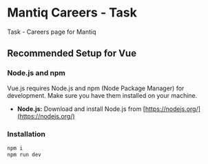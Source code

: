 # Mantiq Careers - Task

Task - Careers page for Mantiq

## Recommended Setup for Vue

### Node.js and npm

Vue.js requires Node.js and npm (Node Package Manager) for development. Make sure you have them installed on your machine.

- **Node.js:** Download and install Node.js from [https://nodejs.org/](https://nodejs.org/)

### Installation

```bash
npm i
npm run dev